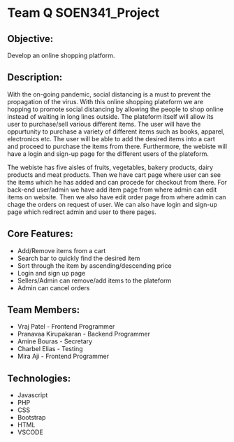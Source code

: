 # Team Q SOEN341_Project
## Objective:
Develop an online shopping platform.
## Description:
With the on-going pandemic, social distancing is a must to prevent the propagation of the
virus. With this online shopping plateform we are hopping to promote social distancing by
allowing the people to shop online instead of waiting in long lines outside. The plateform
itself will allow its user to purchase/sell various different items. The user will have the
oppurtunity to purchase a variety of different items such as books, apparel, electronics etc.
The user will be able to add the desired items into a cart and proceed to purchase the items
from there. Furthermore, the webiste will have a login and sign-up page for the different 
users of the plateform.

The webiste has five  aisles of fruits, vegetables, bakery products, dairy products and meat
products. Then we have cart page where user can see the items which he has added and can 
procede for checkout from there. For back-end user/admin we have add item page from where 
admin can edit items on website. Then we also have edit order page from where admin can chage 
the orders on request of user. We can also have login and sign-up page which redirect admin
and user to there pages.
## Core Features:
- Add/Remove items from a cart
- Search bar to quickly find the desired item
- Sort through the item by ascending/descending price
- Login and sign up page
- Sellers/Admin can remove/add items to the plateform
- Admin can cancel orders
## Team Members:
- Vraj Patel - Frontend Programmer
- Pranavaa Kirupakaran - Backend Programmer
- Amine Bouras - Secretary
- Charbel Elias - Testing
- Mira Aji - Frontend Programmer
## Technologies:
- Javascript
- PHP
- CSS
- Bootstrap
- HTML
- VSCODE
